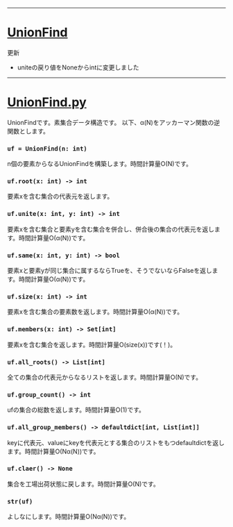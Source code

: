 _____

# [UnionFind](https://github.com/titanium-22/Library/blob/main/UnionFind)

更新

- uniteの戻り値をNoneからintに変更しました

_____

# [UnionFind.py](https://github.com/titanium-22/Library/blob/main/UnionFind/UnionFind.py)
UnionFindです。素集合データ構造です。 
以下、α(N)をアッカーマン関数の逆関数とします。  


### `uf = UnionFind(n: int)`
n個の要素からなるUnionFindを構築します。時間計算量O(N)です。

### `uf.root(x: int) -> int`
要素xを含む集合の代表元を返します。

### `uf.unite(x: int, y: int) -> int`
要素xを含む集合と要素yを含む集合を併合し、併合後の集合の代表元を返します。時間計算量O(α(N))です。

### `uf.same(x: int, y: int) -> bool`
要素xと要素yが同じ集合に属するならTrueを、そうでないならFalseを返します。時間計算量O(α(N))です。

### `uf.size(x: int) -> int`
要素xを含む集合の要素数を返します。時間計算量O(α(N))です。

### `uf.members(x: int) -> Set[int]`
要素xを含む集合を返します。時間計算量O(size(x))です(！)。

### `uf.all_roots() -> List[int]`
全ての集合の代表元からなるリストを返します。時間計算量O(N)です。

### `uf.group_count() -> int`
ufの集合の総数を返します。時間計算量O(1)です。

### `uf.all_group_members() -> defaultdict[int, List[int]]`
keyに代表元、valueにkeyを代表元とする集合のリストをもつdefaultdictを返します。時間計算量O(Nα(N))です。

### `uf.claer() -> None`
集合を工場出荷状態に戻します。時間計算量O(N)です。

### `str(uf)`
よしなにします。時間計算量O(Nα(N))です。
